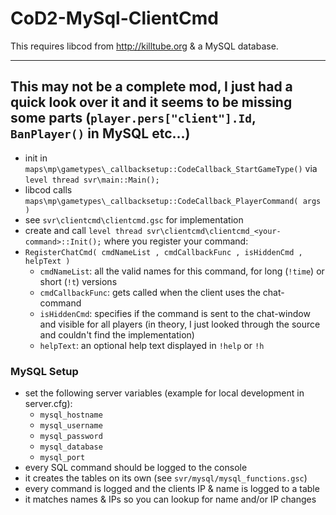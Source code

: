 # CoD2-MySql-ClientCmd

This requires libcod from http://killtube.org & a MySQL database.

---
This may not be a complete mod, I just had a quick look over it and it seems to be missing some parts (`player.pers["client"].Id`, `BanPlayer()` in MySQL etc...)
---

- init in `maps\mp\gametypes\_callbacksetup::CodeCallback_StartGameType()` via `level thread svr\main::Main();`
- libcod calls `maps\mp\gametypes\_callbacksetup::CodeCallback_PlayerCommand( args )`
- see `svr\clientcmd\clientcmd.gsc` for implementation
- create and call `level thread svr\clientcmd\clientcmd_<your-command>::Init();` where you register your command:
- `RegisterChatCmd( cmdNameList , cmdCallbackFunc , isHiddenCmd , helpText )`
  - `cmdNameList`: all the valid names for this command, for long (`!time`) or short (`!t`) versions
  - `cmdCallbackFunc`: gets called when the client uses the chat-command
  - `isHiddenCmd`: specifies if the command is sent to the chat-window and visible for all players (in theory, I just looked through the source and couldn't find the implementation)
  - `helpText`: an optional help text displayed in `!help` or `!h`

### MySQL Setup

- set the following server variables (example for local development in server.cfg):
  - `mysql_hostname`
  - `mysql_username`
  - `mysql_password`
  - `mysql_database`
  - `mysql_port`
- every SQL command should be logged to the console
- it creates the tables on its own (see `svr/mysql/mysql_functions.gsc`)
- every command is logged and the clients IP & name is logged to a table
- it matches names & IPs so you can lookup for name and/or IP changes
  
